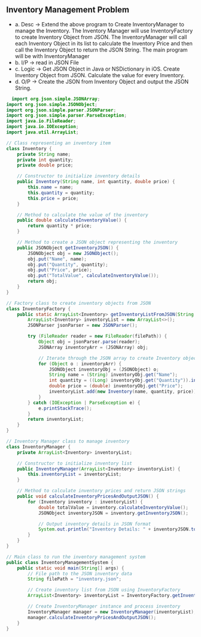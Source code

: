 ## Inventory Management Problem
- a. Desc -> Extend the above program to Create InventoryManager to manage the Inventory. The Inventory Manager will use InventoryFactory to create Inventory Object from JSON. The InventoryManager will call each Inventory Object in its list to calculate the Inventory Price and then call the Inventory Object to return the JSON String. The main program will be with InventoryManager
- b. I/P -> read in JSON File
- c. Logic -> Get JSON Object in Java or NSDictionary in iOS. Create Inventory Object from JSON. Calculate the value for every Inventory.
- d. O/P -> Create the JSON from Inventory Object and output the JSON String.

```java
  import org.json.simple.JSONArray;
import org.json.simple.JSONObject;
import org.json.simple.parser.JSONParser;
import org.json.simple.parser.ParseException;
import java.io.FileReader;
import java.io.IOException;
import java.util.ArrayList;

// Class representing an inventory item
class Inventory {
    private String name;
    private int quantity;
    private double price;

    // Constructor to initialize inventory details
    public Inventory(String name, int quantity, double price) {
        this.name = name;
        this.quantity = quantity;
        this.price = price;
    }

    // Method to calculate the value of the inventory
    public double calculateInventoryValue() {
        return quantity * price;
    }

    // Method to create a JSON object representing the inventory
    public JSONObject getInventoryJSON() {
        JSONObject obj = new JSONObject();
        obj.put("Name", name);
        obj.put("Quantity", quantity);
        obj.put("Price", price);
        obj.put("TotalValue", calculateInventoryValue());
        return obj;
    }
}

// Factory class to create inventory objects from JSON
class InventoryFactory {
    public static ArrayList<Inventory> getInventoryListFromJSON(String filePath) {
        ArrayList<Inventory> inventoryList = new ArrayList<>();
        JSONParser jsonParser = new JSONParser();

        try (FileReader reader = new FileReader(filePath)) {
            Object obj = jsonParser.parse(reader);
            JSONArray inventoryArr = (JSONArray) obj;

            // Iterate through the JSON array to create Inventory objects
            for (Object o : inventoryArr) {
                JSONObject inventoryObj = (JSONObject) o;
                String name = (String) inventoryObj.get("Name");
                int quantity = ((Long) inventoryObj.get("Quantity")).intValue();
                double price = (double) inventoryObj.get("Price");
                inventoryList.add(new Inventory(name, quantity, price));
            }
        } catch (IOException | ParseException e) {
            e.printStackTrace();
        }
        return inventoryList;
    }
}

// Inventory Manager class to manage inventory
class InventoryManager {
    private ArrayList<Inventory> inventoryList;

    // Constructor to initialize inventory list
    public InventoryManager(ArrayList<Inventory> inventoryList) {
        this.inventoryList = inventoryList;
    }

    // Method to calculate inventory prices and return JSON strings
    public void calculateInventoryPricesAndOutputJSON() {
        for (Inventory inventory : inventoryList) {
            double totalValue = inventory.calculateInventoryValue();
            JSONObject inventoryJSON = inventory.getInventoryJSON();

            // Output inventory details in JSON format
            System.out.println("Inventory Details: " + inventoryJSON.toJSONString());
        }
    }
}

// Main class to run the inventory management system
public class InventoryManagementSystem {
    public static void main(String[] args) {
        // File path to the JSON inventory data
        String filePath = "inventory.json";

        // Create inventory list from JSON using InventoryFactory
        ArrayList<Inventory> inventoryList = InventoryFactory.getInventoryListFromJSON(filePath);

        // Create InventoryManager instance and process inventory
        InventoryManager manager = new InventoryManager(inventoryList);
        manager.calculateInventoryPricesAndOutputJSON();
    }
}
```
